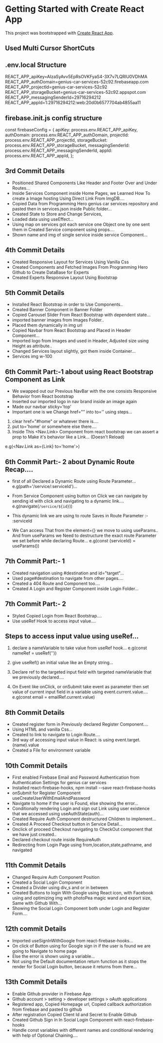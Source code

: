 # Getting Started with Create React App

This project was bootstrapped with [Create React App](https://github.com/facebook/create-react-app).


## Used Multi Cursor ShortCuts


## .env.local Structure

REACT_APP_apiKey=AIzaSyAvv5EpRsOVKFyaS4-3X7v7LQRlU0VDhMA
REACT_APP_authDomain=genius-car-services-52c92.firebaseapp.com
REACT_APP_projectId=genius-car-services-52c92
REACT_APP_storageBucket=genius-car-services-52c92.appspot.com
REACT_APP_messagingSenderId=29716294212
REACT_APP_appId=1:29716294212:web:20d0b6577704ab4855aa11


## firebase.init.js config structure

const firebaseConfig = {
    apiKey: process.env.REACT_APP_apiKey,
    authDomain: process.env.REACT_APP_authDomain,
    projectId: process.env.REACT_APP_projectId,
    storageBucket: process.env.REACT_APP_storageBucket,
    messagingSenderId: process.env.REACT_APP_messagingSenderId,
    appId: process.env.REACT_APP_appId,
};




## 3rd Commit Details

* Positioned Shared Components Like Header and Footer Over and Under Routes...
* Inside Services Component inside Home Pages, we Learned How To create a Image hosting Using Direct Link From ImgDB....
* Copied Data from Programming Hero genius car services repository and pasted then in services.json inside Public folder...
* Created State to Store and Change Services,
* Loaded data using useEffect... 
* Using map on services got each service one Object one by one sent them in Created Service component using props....
* Shown name and img of single service inside service Component...

## 4th Commit Details

* Created Responsive Layout for Services Using Vanilla Css
* Created Components and Fetched Images From Programming Hero Github to Create DataBase for Experts
* Created Experts Responsive Layout Using Bootstrap

## 5th Commit Details

* Installed React Bootstrap in order to Use Components..
* Created Banner Component in Banner Folder
* Copied Carousel Slider From React Bootstrap with dependent state...
* imported banner images from Images Folder..
* Placed them dynamically in img url
* Copied Navbar from React Bootstrap and Placed in Header Component...
* Imported logo from Images and used in Header, Adjusted size using Height as attribute..
* Changed Services layout slightly, got them inside Container...
* Services img w-100 


## 6th Commit Part:-1 about using React Bootstrap Component as Link

* We swapped out our Previous NavBar with the one consists Responsive Behavior from React bootstrap
* Inserted our imported logo in nav brand inside an image again
* Made our navbar sticky='top'
* Important one is we Change href="" into to='' using steps...
1. clear href="#home" or whatever there is....
2. put to='home' or somewhere else there....
3. Inside This <Nav.Link> Component from react bootstrap we can assert a prop to Make it's behavior like a Link... (Doesn't Reload)

e.g(<Nav.Link as={Link} to='home'>)



## 6th Commit Part:- 2 about Dynamic Route Recap....

* first of all Declared a Dynamic Route using Route Parameter... e.g(path='/service/:serviceId')...

* From Service Component using button on Click we can navigate by sending id with click and navigating to a dynamic link.... e.g(navigate(`/sercice/${id}`))

* This dynamic link we are using to route Saves in Route Parameter :- :serviceId
* We Can access That from the element={<ServiceDetail>} we move to using useParams.. And from useParams we Need to destructure the exact route Parameter we set before while declaring Route... e.g(const {serviceId} = useParams())


## 7th Commit Part:- 1 

* Created navigation using #destination and id="target"...
* Used page#destination to navigate from other pages....
* Created a 404 Route and Component too....
* Created A Login and Register Component inside Login Folder...


## 7th Commit Part:- 2 

* Styled Copied Login from React Bootstrap....
* Use useRef Hook to access input value....

## Steps to access input value using useRef...

1. declare a nameVariable to take value from useRef hook...
e.g(const nameRef = useRef(''))

2. give useRef() an initial value like an Empty string...

3. Declare ref to the targeted input field with targeted nameVariable that we previously declared....

4. On Event like onClick, or onSubmit take event as parameter then set value of current input field in a variable using event.current.value....
e.g(const email = emailRef.current.value)



## 8th Commit Details

* Created register form in Previously declared Register Component....
* Using HTML and vanilla Css...
* Created to link to navigate to Login Route....
* 3rd way of accessing input value in React: is using event.target.{name}.value
* Created a File for environment variable



## 10th Commit Details

* First enabled Firebase Email and Password Authentication from Authentication Settings for genius car services
* Installed react-firebase-hooks, npm install --save react-firebase-hooks
* onSubmit for Register Component useCreateUserWithEmailAndPassword
* Navigate to home if the user is Found, else showing the error...
* Conditionally rendering Login and sign out Link using user existence that we accessed using useAuthState(auth)... 
* Created Require Auth Component destructured Children to implement...
* Created A Proceed Checkout button in Service Detail...
* Onclick of proceed Checkout navigating to CheckOut component that we have just created..
* Declared checkout route inside RequireAuth
* Redirecting from Login Page using from,location,state,pathname, and navigated


## 11th Commit Details

* Changed Require Auth Component Position
* Created a Social Login Component
* Created a Divider using div_s and or in between 
* Created Buttons to login With Google using React icon, with Facebook using and optimizing img with photoPea magic wand and export size, Same with Github With...
* Showing the Social Login Component both under Login and Register Form....




## 12th commit Details

* Imported useSignInWithGoogle from react-firebase-hooks...
* On click of Button using for Google sign in if the user is found we are going to Navigate to home page
* Else the error is shown using a variable...
* Not using the Default documentation return function as it stops the render for Social Login button, because it returns from there...


## 13th Commit Details

* Enable Github provider in Firebase App
* Github account > setting > developer settings > oAuth applications 
* Registered app, Copied Homepage url, Copied callback authorization from firebase and pasted to github
* After registration Copied Client Id and Secret to Enable Github
*  Created Github Sign in In Social Login Component with react-firebase-hooks
* Handle const variables with different names and conditional rendering with help of Optional Chaining....





